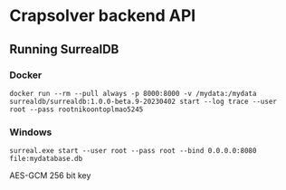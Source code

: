 # **Crapsolver backend API**

## **Running SurrealDB**

### Docker

```
docker run --rm --pull always -p 8000:8000 -v /mydata:/mydata surrealdb/surrealdb:1.0.0-beta.9-20230402 start --log trace --user root --pass rootnikoontoplmao5245
```

### Windows
```
surreal.exe start --user root --pass root --bind 0.0.0.0:8080 file:mydatabase.db
```


AES-GCM
256 bit key